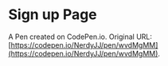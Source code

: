 # Sign up Page

A Pen created on CodePen.io. Original URL: [https://codepen.io/NerdyJJ/pen/wvdMgMM](https://codepen.io/NerdyJJ/pen/wvdMgMM).


